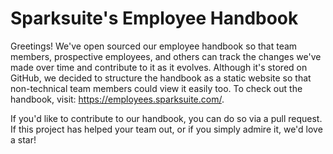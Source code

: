 # Sparksuite's Employee Handbook

Greetings! We've open sourced our employee handbook so that team members, prospective employees, and others can track the changes we've made over time and contribute to it as it evolves. Although it's stored on GitHub, we decided to structure the handbook as a static website so that non-technical team members could view it easily too. To check out the handbook, visit: https://employees.sparksuite.com/.

If you'd like to contribute to our handbook, you can do so via a pull request. If this project has helped your team out, or if you simply admire it, we'd love a star!
